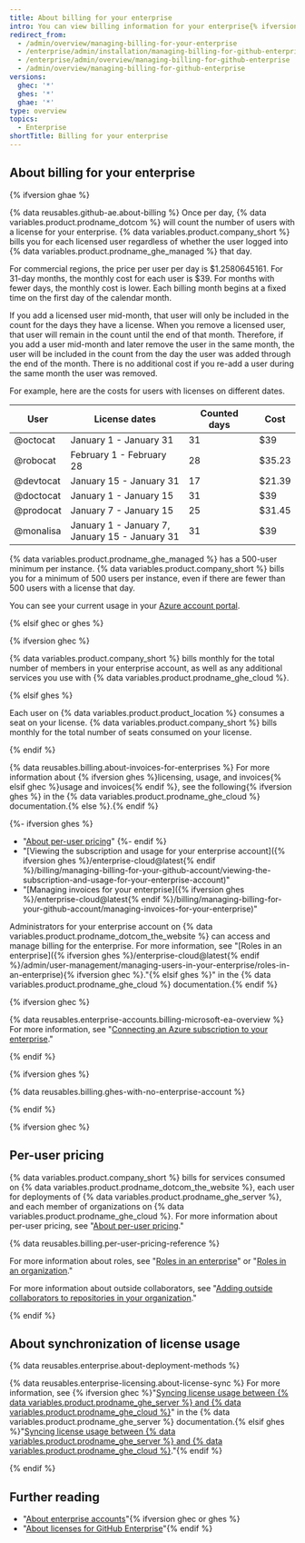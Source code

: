 ```yaml
---
title: About billing for your enterprise
intro: You can view billing information for your enterprise{% ifversion ghec or ghes %} account on {% data variables.product.prodname_dotcom_the_website %}{% endif %}.
redirect_from:
  - /admin/overview/managing-billing-for-your-enterprise
  - /enterprise/admin/installation/managing-billing-for-github-enterprise
  - /enterprise/admin/overview/managing-billing-for-github-enterprise
  - /admin/overview/managing-billing-for-github-enterprise
versions:
  ghec: '*'
  ghes: '*'
  ghae: '*'
type: overview
topics:
  - Enterprise
shortTitle: Billing for your enterprise
---
```


## About billing for your enterprise

{% ifversion ghae %}

{% data reusables.github-ae.about-billing %} Once per day, {% data variables.product.prodname_dotcom %} will count the number of users with a license for your enterprise. {% data variables.product.company_short %} bills you for each licensed user regardless of whether the user logged into {% data variables.product.prodname_ghe_managed %} that day.

For commercial regions, the price per user per day is $1.2580645161. For 31-day months, the monthly cost for each user is $39. For months with fewer days, the monthly cost is lower. Each billing month begins at a fixed time on the first day of the calendar month.

If you add a licensed user mid-month, that user will only be included in the count for the days they have a license. When you remove a licensed user, that user will remain in the count until the end of that month. Therefore, if you add a user mid-month and later remove the user in the same month, the user will be included in the count from the day the user was added through the end of the month. There is no additional cost if you re-add a user during the same month the user was removed.

For example, here are the costs for users with licenses on different dates.

User | License dates | Counted days | Cost
---- | ------------ | ------- | -----
@octocat | January 1 - January 31 | 31 | $39
@robocat | February 1 - February 28 | 28 | $35.23
@devtocat  | January 15 - January 31 | 17 | $21.39
@doctocat | January 1 - January 15 | 31 | $39
@prodocat | January 7 - January 15 | 25 | $31.45
@monalisa | January 1 - January 7,<br>January 15 - January 31 | 31 | $39

{% data variables.product.prodname_ghe_managed %} has a 500-user minimum per instance. {% data variables.product.company_short %} bills you for a minimum of 500 users per instance, even if there are fewer than 500 users with a license that day.

You can see your current usage in your [Azure account portal](https://portal.azure.com).

{% elsif ghec or ghes %}

{% ifversion ghec %}

{% data variables.product.company_short %} bills monthly for the total number of members in your enterprise account, as well as any additional services you use with {% data variables.product.prodname_ghe_cloud %}.

{% elsif ghes %}

Each user on {% data variables.product.product_location %} consumes a seat on your license. {% data variables.product.company_short %} bills monthly for the total number of seats consumed on your license.

{% endif %}

{% data reusables.billing.about-invoices-for-enterprises %} For more information about {% ifversion ghes %}licensing, usage, and invoices{% elsif ghec %}usage and invoices{% endif %}, see the following{% ifversion ghes %} in the {% data variables.product.prodname_ghe_cloud %} documentation.{% else %}.{% endif %}

{%- ifversion ghes %}
- "[About per-user pricing](/enterprise-cloud@latest/billing/managing-billing-for-your-github-account/about-per-user-pricing)"
{%- endif %}
- "[Viewing the subscription and usage for your enterprise account]({% ifversion ghes %}/enterprise-cloud@latest{% endif %}/billing/managing-billing-for-your-github-account/viewing-the-subscription-and-usage-for-your-enterprise-account)"
- "[Managing invoices for your enterprise]({% ifversion ghes %}/enterprise-cloud@latest{% endif %}/billing/managing-billing-for-your-github-account/managing-invoices-for-your-enterprise)"

Administrators for your enterprise account on {% data variables.product.prodname_dotcom_the_website %} can access and manage billing for the enterprise. For more information, see "[Roles in an enterprise]({% ifversion ghes %}/enterprise-cloud@latest{% endif %}/admin/user-management/managing-users-in-your-enterprise/roles-in-an-enterprise){% ifversion ghec %}."{% elsif ghes %}" in the {% data variables.product.prodname_ghe_cloud %} documentation.{% endif %}

{% ifversion ghec %}

{% data reusables.enterprise-accounts.billing-microsoft-ea-overview %} For more information, see "[Connecting an Azure subscription to your enterprise](/billing/managing-billing-for-your-github-account/connecting-an-azure-subscription-to-your-enterprise)."

{% endif %}

{% ifversion ghes %}

{% data reusables.billing.ghes-with-no-enterprise-account %}

{% endif %}

{% ifversion ghec %}

## Per-user pricing

{% data variables.product.company_short %} bills for services consumed on {% data variables.product.prodname_dotcom_the_website %}, each user for deployments of {% data variables.product.prodname_ghe_server %}, and each member of organizations on {% data variables.product.prodname_ghe_cloud %}. For more information about per-user pricing, see "[About per-user pricing](/billing/managing-billing-for-your-github-account/about-per-user-pricing)."

{% data reusables.billing.per-user-pricing-reference %}

For more information about roles, see "[Roles in an enterprise](/admin/user-management/managing-users-in-your-enterprise/roles-in-an-enterprise)" or "[Roles in an organization](/organizations/managing-peoples-access-to-your-organization-with-roles/roles-in-an-organization)."

For more information about outside collaborators, see "[Adding outside collaborators to repositories in your organization](/organizations/managing-access-to-your-organizations-repositories/adding-outside-collaborators-to-repositories-in-your-organization)."

{% endif %}

## About synchronization of license usage

{% data reusables.enterprise.about-deployment-methods %}

{% data reusables.enterprise-licensing.about-license-sync %} For more information, see {% ifversion ghec %}"[Syncing license usage between {% data variables.product.prodname_ghe_server %} and {% data variables.product.prodname_ghe_cloud %}](/enterprise-server/billing/managing-your-license-for-github-enterprise/syncing-license-usage-between-github-enterprise-server-and-github-enterprise-cloud)" in the {% data variables.product.prodname_ghe_server %} documentation.{% elsif ghes %}"[Syncing license usage between {% data variables.product.prodname_ghe_server %} and {% data variables.product.prodname_ghe_cloud %}](/billing/managing-your-license-for-github-enterprise/syncing-license-usage-between-github-enterprise-server-and-github-enterprise-cloud)."{% endif %}

{% endif %}

## Further reading

- "[About enterprise accounts](/admin/overview/about-enterprise-accounts)"{% ifversion ghec or ghes %}
- "[About licenses for GitHub Enterprise](/billing/managing-your-license-for-github-enterprise/about-licenses-for-github-enterprise)"{% endif %}
